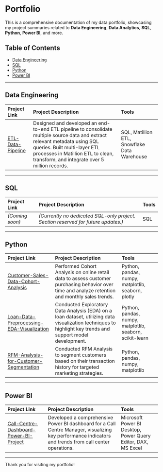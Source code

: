 # Portfolio

This is a comprehensive documentation of my data portfolio, showcasing my project summaries related to **Data Engineering**, **Data Analytics**, **SQL**, **Python**, **Power BI**, and more.

## Table of Contents

- [Data Engineering](https://github.com/SagnikKundu07/Portfolio/edit/main/README.md#data-engineering)
- [SQL](https://github.com/SagnikKundu07/Portfolio/edit/main/README.md#sql)
- [Python](https://github.com/SagnikKundu07/Portfolio/edit/main/README.md#python)
- [Power BI](https://github.com/SagnikKundu07/Portfolio/edit/main/README.md#power-bi)

---

## Data Engineering

| Project Link | Project Description | Tools |
| :--- | :--- | :--- |
| [ETL-Data-Pipeline](https://github.com/SagnikKundu07/ETL-Data-Pipeline/blob/main/Streamlined%20Data%20Flow.md) | Designed and developed an end-to-end ETL pipeline to consolidate multiple source data and extract relevant metadata using SQL queries. Built multi-layer ETL processes in Matillion ETL to clean, transform, and integrate over 5 million records. | SQL, Matillion ETL, Snowflake Data Warehouse |

---

## SQL

| Project Link | Project Description | Tools |
| :--- | :--- | :--- |
| *(Coming soon)* | *(Currently no dedicated SQL-only project. Section reserved for future updates.)* | SQL |

---

## Python

| Project Link | Project Description | Tools |
| :--- | :--- | :--- |
| [Customer-Sales-Data-Cohort-Analysis](https://github.com/SagnikKundu07/Customer-Sales-Data-Cohort-Analysis) | Performed Cohort Analysis on online retail data to assess customer purchasing behavior over time and analyze retention and monthly sales trends. | Python, pandas, numpy, matplotlib, seaborn, plotly |
| [Loan-Data-Preprocessing-EDA-Visualization](https://github.com/SagnikKundu07/Loan-Data-Preprocessing-EDA-Visualization) | Conducted Exploratory Data Analysis (EDA) on a loan dataset, utilizing data visualization techniques to highlight key trends and support model development. | Python, pandas, numpy, matplotlib, seaborn, scikit-learn |
| [RFM-Analysis-for-Customer-Segmentation](https://github.com/SagnikKundu07/RFM-Analysis-for-Customer-Segmentation) | Conducted RFM Analysis to segment customers based on their transaction history for targeted marketing strategies. | Python, pandas, numpy, matplotlib |

---

## Power BI

| Project Link | Project Description | Tools |
| :--- | :--- | :--- |
| [Call-Centre-Dashboard-Power-BI-Project](https://github.com/SagnikKundu07/Call-Centre-Dashboard-Power-BI-Project) | Developed a comprehensive Power BI dashboard for a Call Centre Manager, visualizing key performance indicators and trends from call center operations. | Microsoft Power BI Desktop, Power Query Editor, DAX, MS Excel |

---

Thank you for visiting my portfolio!
